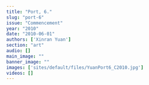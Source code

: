 ```yaml
---
title: "Port, 6."
slug: "port-6"
issue: "Commencement"
year: "2010"
date: "2010-06-01"
authors: ['Xinran Yuan']
section: "art"
audio: []
main_image: ""
banner_image: ""
images: ['sites/default/files/YuanPort6_C2010.jpg']
videos: []
---
```

